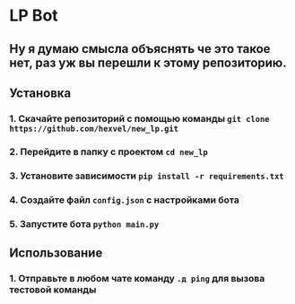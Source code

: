 # LP Bot

## Ну я думаю смысла объяснять че это такое нет, раз уж вы перешли к этому репозиторию.

## Установка

### 1. Скачайте репозиторий с помощью команды `git clone https://github.com/hexvel/new_lp.git`

### 2. Перейдите в папку с проектом `cd new_lp`

### 3. Установите зависимости `pip install -r requirements.txt`

### 4. Создайте файл `config.json` с настройками бота

### 5. Запустите бота `python main.py`

## Использование

### 1. Отправьте в любом чате команду `.д ping` для вызова тестовой команды
